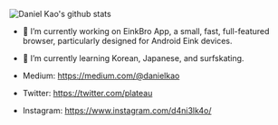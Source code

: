 ![Daniel Kao's github stats](https://github-readme-stats.vercel.app/api?username=plateaukao&show_icons=true)

- 🔭 I’m currently working on EinkBro App, a small, fast, full-featured browser, particularly designed for Android Eink devices.
- 🌱 I’m currently learning Korean, Japanese, and surfskating.

- Medium: https://medium.com/@danielkao
- Twitter: https://twitter.com/plateau
- Instagram: https://www.instagram.com/d4ni3lk4o/

